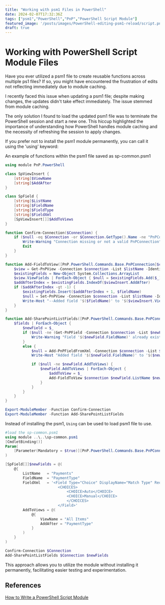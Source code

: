 ```yaml
---
title: "Working with psm1 Files in PowerShell"
date: 2024-02-07T17:32:36Z
tags: ["psm1","PowerShell","PnP","PowerShell Script Module"]
featured_image: '/posts/images/PowerShell-editing-psm1-reload/script.png'
draft: true
---
```


# Working with PowerShell Script Module Files

Have you ever utilized a psm1 file to create reusable functions across multiple ps1 files? If so, you might have encountered the frustration of edits not reflecting immediately due to module caching.

I recently faced this issue when updating a psm1 file; despite making changes, the updates didn't take effect immediately. The issue stemmed from module caching.

The only solution I found to load the updated psm1 file was to terminate the PowerShell session and start a new one. This hiccup highlighted the importance of understanding how PowerShell handles module caching and the necessity of refreshing the session to apply changes.

If you prefer not to install the psm1 module permanently, you can call it using the 'using' keyword:

An example of functions within the psm1 file saved as sp-common.psm1

```PowerShell
using module PnP.PowerShell

class SpViewInsert {
    [string]$ViewName
    [string]$AddAfter
}

class SpField {
    [string]$ListName
    [string]$FieldName
    [string]$FieldType
    [string]$FieldXml
    [SpViewInsert[]]$AddToViews
}

function Confirm-Connection($Connection) {
    if ($null -eq $Connection -or $Connection.GetType().Name -ne "PnPConnection") {
        Write-Warning "Connection missing or not a valid PnPConnection"
        Exit
    }
}

function Add-FieldToView([PnP.PowerShell.Commands.Base.PnPConnection]$connection, [string]$listName, [string]$fieldName, [SpViewInsert]$viewInsert) {
    $view = Get-PnPView -Connection $connection -List $listName -Identity $viewInsert.ViewName
    $existingFields = New-Object System.Collections.ArrayList
    $view.ViewFields | ForEach-Object { $null = $existingFields.Add($_) }
    $addAfterIndex = $existingFields.IndexOf($viewInsert.AddAfter)
    if ($addAfterIndex -gt -1) {
        $existingFields.Insert($addAfterIndex + 1, $fieldName)
        $null = Set-PnPView -Connection $connection -List $listName -Identity $viewInsert.ViewName -Fields $existingFields
        Write-Host "--Added field '$($fieldName)' to '$($viewInsert.ViewName)' view on '$($listName)' list/library"
    }
}

function Add-SharePointListFields([PnP.PowerShell.Commands.Base.PnPConnection]$connection, [SpField[]]$fields) {
    $fields | ForEach-Object {
        $newField = $_
        if ($null -ne (Get-PnPField -Connection $connection -List $newField.ListName -Identity $newField.FieldName -ErrorAction Ignore)) {
            Write-Warning "Field '$($newField.FieldName)' already exists on '$($newField.ListName)' list/library"
        }
        else {
            $null = Add-PnPFieldFromXml -Connection $connection -List $newField.ListName -FieldXml $newField.FieldXml -ErrorAction Break
            Write-Host "Added field '$($newField.FieldName)' to '$($newField.ListName)' list/library"

            if ($null -ne $newField.AddToViews) {
                $newField.AddToViews | ForEach-Object {
                    $addToView = $_
                    Add-FieldToView $connection $newField.ListName $newField.fieldName $addToView
                }
            }
        }
    }
}

Export-ModuleMember -Function Confirm-Connection
Export-ModuleMember -Function Add-SharePointListFields
```

Instead of installing the psm1, `Using` can be used to load psm1 file to use.

```PowerShell
#load the sp-common.psm1
using module ..\..\sp-common.psm1
[CmdletBinding()]
Param(
    [Parameter(Mandatory = $true)][PnP.PowerShell.Commands.Base.PnPConnection]$Connection
)

[SpField[]]$newFields = @(
    @{
        ListName   = "Payments"
        FieldName  = "PaymentType"
        FieldXml   = '<Field Type="Choice" DisplayName="Match Type" Required="FALSE" EnforceUniqueValues="FALSE" Indexed="FALSE" Format="Dropdown" FillInChoice="FALSE" ID="{1aaaaaaa-eaaa-4aaa-baaa-eaaaaaaa}" SourceID="{{listid:Payments}}" StaticName="PaymentType" Name="PaymentType" ColName="nvarchar10" RowOrdinal="0" CustomFormatter="" Version="1">
                        <CHOICES>
                            <CHOICE>Auto</CHOICE>
                            <CHOICE>Manual</CHOICE>
                            </CHOICES>
                        </Field>'
        AddToViews = @(
            @{
                ViewName = "All Items"
                AddAfter = "PaymentType"
            }
        )
    }
)

Confirm-Connection $Connection
Add-SharePointListFields $Connection $newFields
```

This approach allows you to utilize the module without installing it permanently, facilitating easier testing and experimentation.

## References

[How to Write a PowerShell Script Module](https://learn.microsoft.com/en-us/powershell/scripting/developer/module/how-to-write-a-powershell-script-module?view=powershell-7.4)
